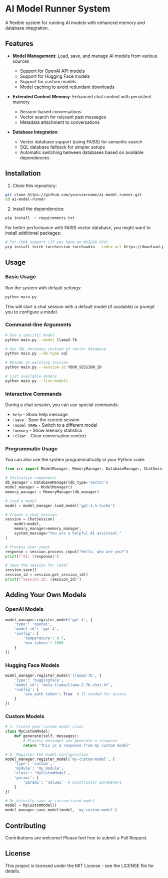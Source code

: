 # AI Model Runner System

A flexible system for running AI models with enhanced memory and database integration.

## Features

- **Model Management**: Load, save, and manage AI models from various sources
  - Support for OpenAI API models
  - Support for Hugging Face models
  - Support for custom models
  - Model caching to avoid redundant downloads

- **Extended Context Memory**: Enhanced chat context with persistent memory
  - Session-based conversations
  - Vector search for relevant past messages
  - Metadata attachment to conversations

- **Database Integration**:
  - Vector database support (using FAISS) for semantic search
  - SQL database fallback for simpler setups
  - Automatic switching between databases based on available dependencies

## Installation

1. Clone this repository:
```bash
git clone https://github.com/yourusername/ai-model-runner.git
cd ai-model-runner
```

2. Install the dependencies:
```bash
pip install -r requirements.txt
```

For better performance with FAISS vector database, you might want to install additional packages:
```bash
# For CUDA support (if you have an NVIDIA GPU)
pip install torch torchvision torchaudio --index-url https://download.pytorch.org/whl/cu118
```

## Usage

### Basic Usage

Run the system with default settings:

```bash
python main.py
```

This will start a chat session with a default model (if available) or prompt you to configure a model.

### Command-line Arguments

```bash
# Use a specific model
python main.py --model llama2-7b

# Use SQL database instead of vector database
python main.py --db-type sql

# Resume an existing session
python main.py --session-id YOUR_SESSION_ID

# List available models
python main.py --list-models
```

### Interactive Commands

During a chat session, you can use special commands:

- `help` - Show help message
- `!save` - Save the current session
- `!model NAME` - Switch to a different model
- `!memory` - Show memory statistics
- `!clear` - Clear conversation context

### Programmatic Usage

You can also use the system programmatically in your Python code:

```python
from src import ModelManager, MemoryManager, DatabaseManager, ChatSession

# Initialize components
db_manager = DatabaseManager(db_type='vector')
model_manager = ModelManager()
memory_manager = MemoryManager(db_manager)

# Load a model
model = model_manager.load_model('gpt-3.5-turbo')

# Create a chat session
session = ChatSession(
    model=model,
    memory_manager=memory_manager,
    system_message="You are a helpful AI assistant."
)

# Process user input
response = session.process_input("Hello, who are you?")
print(f"AI: {response}")

# Save the session for later
session.save()
session_id = session.get_session_id()
print(f"Session ID: {session_id}")
```

## Adding Your Own Models

### OpenAI Models

```python
model_manager.register_model('gpt-4', {
    'type': 'openai',
    'model_id': 'gpt-4',
    'config': {
        'temperature': 0.7,
        'max_tokens': 1000
    }
})
```

### Hugging Face Models

```python
model_manager.register_model('llama2-7b', {
    'type': 'huggingface',
    'model_id': 'meta-llama/Llama-2-7b-chat-hf',
    'config': {
        'use_auth_token': True  # If needed for access
    }
})
```

### Custom Models

```python
# 1. Create your custom model class
class MyCustomModel:
    def generate(self, messages):
        # Process messages and generate a response
        return "This is a response from my custom model"

# 2. Register the model configuration
model_manager.register_model('my-custom-model', {
    'type': 'custom',
    'module': 'my_module',
    'class': 'MyCustomModel',
    'params': {
        'param1': 'value1'  # Constructor parameters
    }
})

# Or directly save an instantiated model
model = MyCustomModel()
model_manager.save_model(model, 'my-custom-model')
```

## Contributing

Contributions are welcome! Please feel free to submit a Pull Request.

## License

This project is licensed under the MIT License - see the LICENSE file for details. 